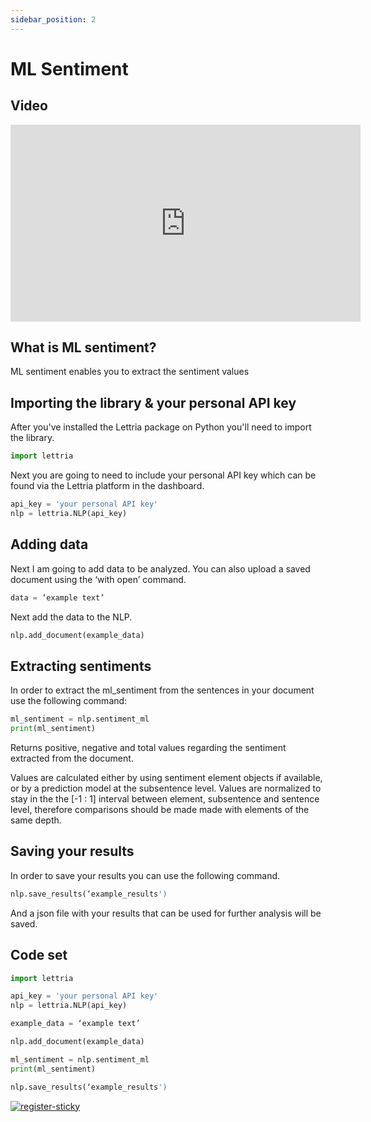 ```yaml
---
sidebar_position: 2
---
```


# ML Sentiment

## Video

<iframe width="560" height="315" src="https://www.youtube.com/embed/SC2zAKAvkuU" title="YouTube video player" frameborder="0" allow="accelerometer; autoplay; clipboard-write; encrypted-media; gyroscope; picture-in-picture" allowfullscreen></iframe>

## What is ML sentiment?

ML sentiment enables you to extract the sentiment values

## Importing the library & your personal API key

After you've installed the Lettria package on Python you'll need to import the library.

```python
import lettria
```

Next you are going to need to include your personal API key which can be found via the Lettria platform in the dashboard.

```python
api_key = 'your personal API key'
nlp = lettria.NLP(api_key)
```

## Adding data

Next I am going to add data to be analyzed. You can also upload a saved document using the ‘with open’ command.

```python
data = ‘example text’
```

Next add the data to the NLP.

```python
nlp.add_document(example_data)
```

## Extracting sentiments

In order to extract the ml_sentiment from the sentences in your document use the following command:

```python
ml_sentiment = nlp.sentiment_ml
print(ml_sentiment)
```

Returns positive, negative and total values regarding the sentiment extracted from the document.

Values are calculated either by using sentiment element objects if available, or by a prediction model at the subsentence level. Values are normalized to stay in the the [-1 : 1] interval between element, subsentence and sentence level, therefore comparisons should be made made with elements of the same depth.

## Saving your results

In order to save your results you can use the following command.

```python
nlp.save_results(‘example_results')
```

And a json file with your results that can be used for further analysis will be saved.

## Code set

```python
import lettria

api_key = 'your personal API key'
nlp = lettria.NLP(api_key)

example_data = ‘example text’

nlp.add_document(example_data)

ml_sentiment = nlp.sentiment_ml
print(ml_sentiment)

nlp.save_results(‘example_results')
```

[![register-sticky](/img/register-sticky.png)](https://app.lettria.com/signup)